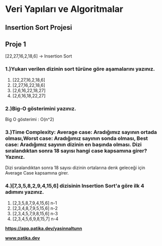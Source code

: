 # Veri Yapıları ve Algoritmalar 

## Insertion Sort Projesi

## Proje 1

[22,27,16,2,18,6] -> Insertion Sort

### 1.)Yukarı verilen dizinin sort türüne göre aşamalarını yazınız.

1. [22,27,16,2,18,6] 
2. [2,27,16,22,18,6] 
3. [2,6,16,22,18,27] 
4. [2,6,16,18,22,27]


### 2.)Big-O gösterimini yazınız.

Big O gösterimi : O(n^2)


### 3.)Time Complexity: Average case: Aradığımız sayının ortada olması,Worst case: Aradığımız sayının sonda olması, Best case: Aradığımız sayının dizinin en başında olması. Dizi sıralandıktan sonra 18 sayısı hangi case kapsamına girer? Yazınız.

Dizi sıralandıktan sonra 18 sayısı dizinin ortalarına denk geleceği için Average Case kapsamına girer.

### 4.)[7,3,5,8,2,9,4,15,6] dizisinin Insertion Sort'a göre ilk 4 adımını yazınız.

1. [2,3,5,8,7,9,4,15,6] n-1
2. [2,3,4,8,7,9,5,15,6] n-2
3. [2,3,4,5,7,9,8,15,6] n-3
4. [2,3,4,5,6,9,8,15,7] n-4

 **https://app.patika.dev/yasinnaltunn**
 
 
 **www.patika.dev**
